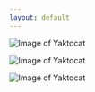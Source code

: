 ```yaml
---
layout: default
---
```


![Image of Yaktocat](https://octodex.github.com/images/yaktocat.png)


![Image of Yaktocat](https://octodex.github.com/images/yaktocat.png)


![Image of Yaktocat](https://octodex.github.com/images/yaktocat.png)

